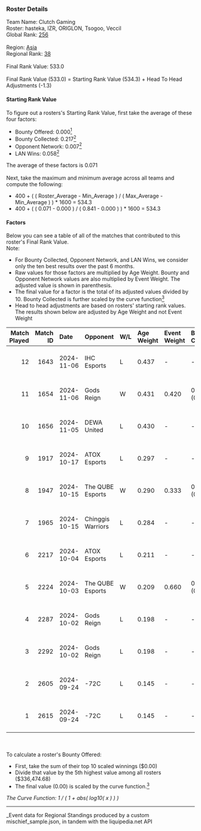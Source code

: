 ### Roster Details<br />
Team Name: Clutch Gaming<br />
Roster: hasteka, IZR, ORIGLON, Tsogoo, Veccil<br />
Global Rank: [256](../../standings_global_2025_03_01.md)<br />
<br />
Region: [Asia]( ../../standings_asia_2025_03_01.md)<br />
Regional Rank: [38]( ../../standings_asia_2025_03_01.md)<br />
<br />
Final Rank Value:  533.0<br />
<br />
Final Rank Value (533.0) = Starting Rank Value (534.3) + Head To Head Adjustments (-1.3)<br />

#### Starting Rank Value<br />
To figure out a rosters's Starting Rank Value, first take the average of these four factors:<br />
- Bounty Offered: 0.000[<sup>1</sup>](#table2)
- Bounty Collected: 0.217[<sup>2</sup>](#table1)
- Opponent Network: 0.007[<sup>2</sup>](#table1)
- LAN Wins: 0.058[<sup>2</sup>](#table1)

The average of these factors is 0.071<br />
<br />
Next, take the maximum and minimum average across all teams and compute the following:<br />
- 400 + ( ( Roster_Average - Min_Average ) / ( Max_Average - Min_Average ) ) * 1600 = 534.3
- 400 + ( ( 0.071 - 0.000 ) / ( 0.841 - 0.000 ) ) * 1600 = 534.3


#### Factors<br />
Below you can see a table of all of the matches that contributed to this roster's Final Rank Value.<br />
Note:<br />

- For Bounty Collected, Opponent Network, and LAN Wins, we consider only the ten best results over the past 6 months.
- Raw values for those factors are multiplied by Age Weight. Bounty and Opponent Network values are also multiplied by Event Weight. The adjusted value is shown in parenthesis.
- The final value for a factor is the total of its adjusted values divided by 10. Bounty Collected is further scaled by the curve function[<sup>3</sup>](#curveFunction)
- Head to head adjustments are based on rosters' starting rank values. The results shown below are adjusted by Age Weight and not Event Weight
<span id="table1"></span><br />


| Match Played | Match ID | Date       | Opponent          | W/L | Age Weight | Event Weight | Bounty Collected | Opponent Network | LAN Wins  | H2H Adj. | Roster                                    |
| -: | -: | :- | :- | :- | :- | :- | :- | :- | :- | -: | :- |
|           12 |     1643 | 2024-11-06 | IHC Esports       | L   | 0.437      | -            | -                | -                | -         |    -4.75 | hasteka, IZR, ORIGLON, Tsogoo, Veccil     |
|           11 |     1654 | 2024-11-06 | Gods Reign        | W   | 0.431      | 0.420        | 0.014 (0.002)    | 0.360 (0.065)    | 0 (0.000) |    12.24 | hasteka, IZR, ORIGLON, Tsogoo, Veccil     |
|           10 |     1656 | 2024-11-05 | DEWA United       | L   | 0.430      | -            | -                | -                | -         |    -6.35 | hasteka, IZR, ORIGLON, Tsogoo, Veccil     |
|            9 |     1917 | 2024-10-17 | ATOX Esports      | L   | 0.297      | -            | -                | -                | -         |    -2.13 | clouden, hasteka, IZR, ORIGLON, Tsogoo    |
|            8 |     1947 | 2024-10-15 | The QUBE Esports  | W   | 0.290      | 0.333        | 0.000 (0.000)    | 0.000 (0.000)    | 1 (0.290) |     4.16 | clouden, hasteka, IZR, ORIGLON, Tsogoo    |
|            7 |     1965 | 2024-10-15 | Chinggis Warriors | L   | 0.284      | -            | -                | -                | -         |    -1.07 | clouden, hasteka, IZR, ORIGLON, Tsogoo    |
|            6 |     2217 | 2024-10-04 | ATOX Esports      | L   | 0.211      | -            | -                | -                | -         |    -0.27 | clouden, hasteka, IZR, ORIGLON, Tsogoo    |
|            5 |     2224 | 2024-10-03 | The QUBE Esports  | W   | 0.209      | 0.660        | 0.000 (0.000)    | 0.000 (0.000)    | 1 (0.209) |     2.15 | clouden, hasteka, IZR, ORIGLON, Tsogoo    |
|            4 |     2287 | 2024-10-02 | Gods Reign        | L   | 0.198      | -            | -                | -                | -         |    -0.54 | hasteka, IIIMAGINEEE, IZR, Tsogoo, Veccil |
|            3 |     2292 | 2024-10-02 | Gods Reign        | L   | 0.198      | -            | -                | -                | -         |    -0.55 | hasteka, IIIMAGINEEE, IZR, Tsogoo, Veccil |
|            2 |     2605 | 2024-09-24 | -72C              | L   | 0.145      | -            | -                | -                | -         |    -2.08 | hasteka, IIIMAGINEEE, IZR, Tsogoo, Veccil |
|            1 |     2615 | 2024-09-24 | -72C              | L   | 0.145      | -            | -                | -                | -         |    -2.10 | hasteka, IIIMAGINEEE, IZR, Tsogoo, Veccil |

<br />
<span id="table2"></span><br />
To calculate a roster's Bounty Offered:<br />

- First, take the sum of their top 10 scaled winnings ($0.00)
- Divide that value by the 5th highest value among all rosters ($336,474.68)
- The final value (0.00) is scaled by the curve function.[<sup>3</sup>](#curveFunction)

<span id="curveFunction"></span>_The Curve Function: 1 / ( 1 + abs( log10( x ) ) )_<br />

---
_Event data for Regional Standings produced by a custom mischief_sample.json, in tandem with the liquipedia.net API<br />
